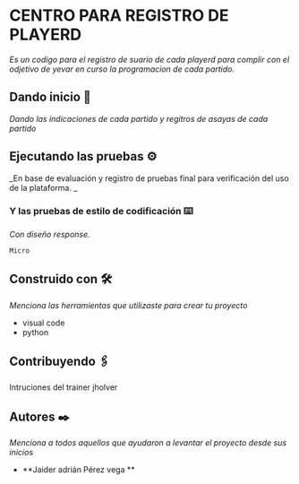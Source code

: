 # CENTRO PARA REGISTRO DE PLAYERD

_Es un codigo para el registro de suario de cada playerd para complir con el odjetivo de yevar en curso la programacion de cada partido._

## Dando inicio  🚀

_Dando las indicaciones de cada partido y regitros de asayas de cada partido_


## Ejecutando las pruebas ⚙️

_En base de evaluación y registro de pruebas final para verificación del uso de la plataforma.    _


### Y las pruebas de estilo de codificación ⌨️

_Con diseño response._

```
Micro 
```

## Construido con 🛠️

_Menciona las herramientas que utilizaste para crear tu proyecto_
 
 * visual code
 * python


## Contribuyendo 🖇️

Intruciones del trainer jholver 


## Autores ✒️

_Menciona a todos aquellos que ayudaron a levantar el proyecto desde sus inicios_

* **Jaider adrián Pérez vega ** 

